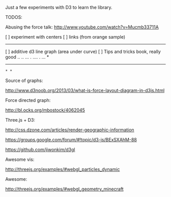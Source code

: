 Just a few experiments with D3 to learn the library. 

TODOS:

Abusing the force talk:
 http://www.youtube.com/watch?v=Mucmb33711A


[ ] experiment with  centers
[ ]  links (from orange sample)


-------
[ ] additive d3 line graph (area under curve)
[ ] Tips and tricks book, really good
         ..
..    ...  . 
  ....       . ...
 *
*  *   * 
    * * 
  

Source of graphs:

http://www.d3noob.org/2013/03/what-is-force-layout-diagram-in-d3js.html


Force directed graph:

http://bl.ocks.org/mbostock/4062045



Three.js + D3:

http://css.dzone.com/articles/render-geographic-information

https://groups.google.com/forum/#!topic/d3-js/BExSXAhM-88


https://github.com/jiwonkim/d3gl


Awesome vis:


http://threejs.org/examples/#webgl_particles_dynamic


Awesome:

http://threejs.org/examples/#webgl_geometry_minecraft 





